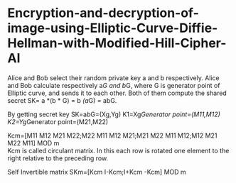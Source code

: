 # Encryption-and-decryption-of-image-using-Elliptic-Curve-Diffie-Hellman-with-Modified-Hill-Cipher-Al

Alice and Bob select their random private key a and b respectively.
Alice and Bob calculate respectively a*G and b*G, where G is generator point of Elliptic curve, and sends it to each other. 
Both of them compute the shared secret SK= a *(b * G) = b *(a*G) = abG. 

By getting secret key SK=a*b*G=(Xg,Yg)
K1=Xg*Generator point=(M11,M12)
K2=Yg*Generator point=(M21,M22)

Kcm=[M11 M12 M21 M22;M22 M11 M12 M21;M21 M22 M11 M12;M12 M21 M22 M11] MOD m  
Kcm is called circulant matrix. In this each row is rotated one element to the right relative to the preceding row.

Self Invertible matrix SKm=[Kcm I-Kcm;I+Kcm -Kcm] MOD m
